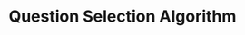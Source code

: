 ---
title: Question Selection Algorithm
redirect_to: "/releases/v6.0.0/developers/question_selection_algorithm"
---